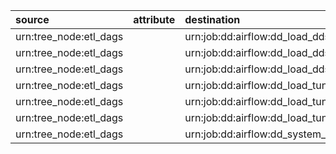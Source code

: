 | source                 | attribute   | destination                                      | type     |
|:-----------------------|:------------|:-------------------------------------------------|:---------|
| urn:tree_node:etl_dags |             | urn:job:dd:airflow:dd_load_dds_dag               | Contains |
| urn:tree_node:etl_dags |             | urn:job:dd:airflow:dd_load_dds_pg                | Contains |
| urn:tree_node:etl_dags |             | urn:job:dd:airflow:dd_load_dds_root              | Contains |
| urn:tree_node:etl_dags |             | urn:job:dd:airflow:dd_load_tuning_breadcrumb     | Contains |
| urn:tree_node:etl_dags |             | urn:job:dd:airflow:dd_load_tuning_relations_type | Contains |
| urn:tree_node:etl_dags |             | urn:job:dd:airflow:dd_load_tuning_search_help    | Contains |
| urn:tree_node:etl_dags |             | urn:job:dd:airflow:dd_system_remove_works        | Contains |